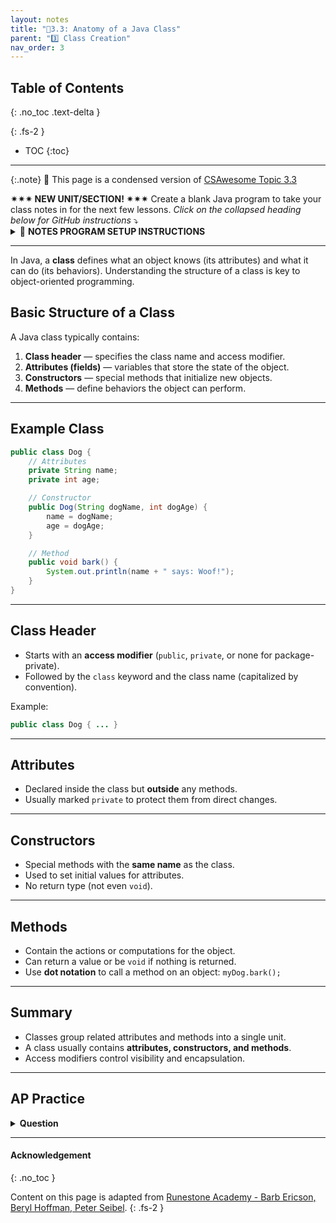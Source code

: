 ```yaml
---
layout: notes
title: "📓3.3: Anatomy of a Java Class" 
parent: "3️⃣ Class Creation"
nav_order: 3
---
```


## Table of Contents
{: .no_toc .text-delta }

{: .fs-2 }
- TOC
{:toc}

---

{:.note}
📖 This page is a condensed version of [CSAwesome Topic 3.3](https://runestone.academy/ns/books/published/csawesome2/topic-3-3-anatomy-of-class.html) 

<span class="highlighter-green"> 
<strong>✴✴✴ NEW UNIT/SECTION! ✴✴✴</strong> Create a blank Java program to take your class notes in for the next few lessons. <em>Click on the collapsed heading below for GitHub instructions</em> ⤵  
</span>

<html>
  <details>
    <summary>📓 <strong class="text-green-200">NOTES PROGRAM SETUP INSTRUCTIONS</strong></summary>

<div class="setup" markdown="block">

1. Go to the public template **repository** for our class: [BWL-CS Java Template](https://github.com/BWL-CS/java-template)
2. Click the <button type="button" name="button" class="btn btn-green">Use this template</button> button above the list of files then select `Create a new repository`
3. Specify the **repository name**: `CS2-Unit3-Notes`
4. For the **description**, write: `Class creation for objects`
5. Click <button type="button" name="button" class="btn btn-green">Create repository</button>
    > Now you have **your own personal copy** of this starter code that you can always access under the `Your repositories` section of GitHub! 📂
6. Now on your repository, click <button type="button" name="button" class="btn btn-green"> < > Code </button> and select the `Codespaces` tab
7. Click `Create Codespace on main` and wait for the environment to load, _then you're ready to code_!
8. 📝 Take notes in this Codespace during class, writing **code** & **comments** along with the instructor.

</div>

<br>

<div class="warn" markdown="block">

🛑 When class ends, don't forget to **SAVE YOUR WORK**! **Codespaces** are TEMPORARY editing environments, so you need to COMMIT changes properly in order to update the main **repository** for your program. 

_There are multiple steps to saving in GitHub Codespaces:_

1. Navigate to the `Source Control` menu on the _LEFT_ sidebar
2. Click the <button type="button" name="button" class="btn btn-green">commit changes</button> button on the _LEFT_ menu
3. Type a brief **commit message** at the top of the file that opens, for example: `updated Main.java`
4. Click the small `✔️` **checkmark** in the _TOP RIGHT_ corner
5. Click the <button type="button" name="button" class="btn btn-green">sync changes</button> button on the _LEFT_ menu
6. _Finally you can close your Codespace!_

</div>

</details>

</html>


---

In Java, a **class** defines what an object knows (its attributes) and what it can do (its behaviors). Understanding the structure of a class is key to object-oriented programming.

## Basic Structure of a Class

A Java class typically contains:

1. **Class header** — specifies the class name and access modifier.
2. **Attributes (fields)** — variables that store the state of the object.
3. **Constructors** — special methods that initialize new objects.
4. **Methods** — define behaviors the object can perform.

---

## Example Class

```java
public class Dog {
    // Attributes
    private String name;
    private int age;

    // Constructor
    public Dog(String dogName, int dogAge) {
        name = dogName;
        age = dogAge;
    }

    // Method
    public void bark() {
        System.out.println(name + " says: Woof!");
    }
}
````

---

## Class Header

* Starts with an **access modifier** (`public`, `private`, or none for package-private).
* Followed by the `class` keyword and the class name (capitalized by convention).

Example:

```java
public class Dog { ... }
```

---

## Attributes

* Declared inside the class but **outside** any methods.
* Usually marked `private` to protect them from direct changes.

---

## Constructors

* Special methods with the **same name** as the class.
* Used to set initial values for attributes.
* No return type (not even `void`).

---

## Methods

* Contain the actions or computations for the object.
* Can return a value or be `void` if nothing is returned.
* Use **dot notation** to call a method on an object:
  `myDog.bark();`

---

## Summary

* Classes group related attributes and methods into a single unit.
* A class usually contains **attributes, constructors, and methods**.
* Access modifiers control visibility and encapsulation.

---

## AP Practice

<details>
<summary><strong>Question</strong></summary>

Which part of a class is responsible for initializing the attributes when an object is created?

* A. Method
* B. Field
* C. Constructor ✅
* D. Class header

</details>


---

#### Acknowledgement
{: .no_toc }

Content on this page is adapted from [Runestone Academy - Barb Ericson, Beryl Hoffman, Peter Seibel](https://runestone.academy/ns/books/published/csawesome2/csawesome2.html).
{: .fs-2 }
